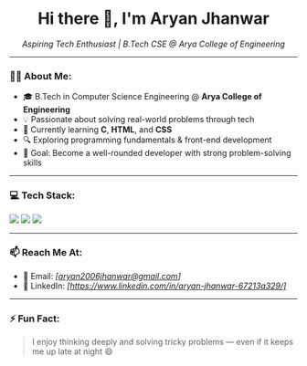 <h1 align="center">Hi there 👋, I'm Aryan Jhanwar</h1>

<p align="center">
  <em>Aspiring Tech Enthusiast | B.Tech CSE @ Arya College of Engineering</em>
</p>

---

### 👨‍💻 About Me:
- 🎓 B.Tech in Computer Science Engineering @ **Arya College of Engineering**
- 💡 Passionate about solving real-world problems through tech
- 🌱 Currently learning **C**, **HTML**, and **CSS**
- 🔍 Exploring programming fundamentals & front-end development
- 🎯 Goal: Become a well-rounded developer with strong problem-solving skills

---

### 💻 Tech Stack:
<p>
  <img src="https://img.shields.io/badge/C-00599C?style=for-the-badge&logo=c&logoColor=white" />
  <img src="https://img.shields.io/badge/HTML5-E34F26?style=for-the-badge&logo=html5&logoColor=white" />
  <img src="https://img.shields.io/badge/CSS3-1572B6?style=for-the-badge&logo=css3&logoColor=white" />
</p>

---

### 📫 Reach Me At:
- 📧 Email: *[aryan2006jhanwar@gmail.com]*
- 💼 LinkedIn: *[https://www.linkedin.com/in/aryan-jhanwar-67213a329/]*

---

### ⚡ Fun Fact:
> I enjoy thinking deeply and solving tricky problems — even if it keeps me up late at night 😄

<!--
**aryanjhanwar/aryanjhanwar** is a ✨ _special_ ✨ repository because its `README.md` (this file) appears on your GitHub profile.
-->
